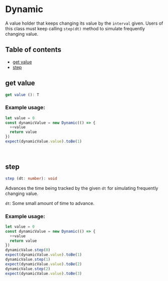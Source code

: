 # Dynamic
A value holder that keeps changing its value by the `interval` given. Users of this class must keep calling `step(dt)` method to simulate frequently changing value.

## Table of contents
- [get value](https://github.com/ii887522/hydro/blob/master/docs/any/Dynamic.md#get-value)
- [step](https://github.com/ii887522/hydro/blob/master/docs/any/Dynamic.md#step)

## **get value**
```ts
get value (): T
```

### **Example usage:**
```ts
let value = 0
const dynamicValue = new Dynamic(() => {
  ++value
  return value
})
expect(dynamicValue.value).toBe(1)
```
<br />

## **step**
```ts
step (dt: number): void
```
Advances the time being tracked by the given `dt` for simulating frequently changing value.

`dt`: Some small amount of time to advance.

### **Example usage:**
```ts
let value = 0
const dynamicValue = new Dynamic(() => {
  ++value
  return value
})
dynamicValue.step(0)
expect(dynamicValue.value).toBe(1)
dynamicValue.step(1)
expect(dynamicValue.value).toBe(2)
dynamicValue.step(2)
expect(dynamicValue.value).toBe(3)
```
<br />
